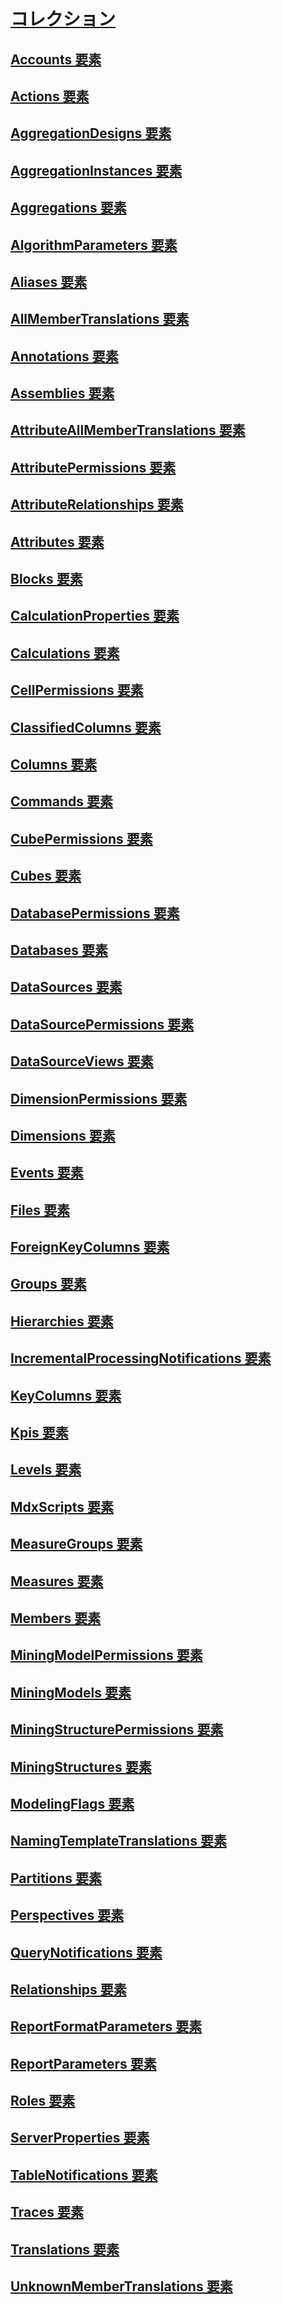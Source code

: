 # [コレクション](collections-assl.md)
## [Accounts 要素](accounts-element-assl.md)
## [Actions 要素](actions-element-assl.md)
## [AggregationDesigns 要素](aggregationdesigns-element-assl.md)
## [AggregationInstances 要素](aggregationinstances-element-assl.md)
## [Aggregations 要素](aggregations-element-assl.md)
## [AlgorithmParameters 要素](algorithmparameters-element-assl.md)
## [Aliases 要素](aliases-element-assl.md)
## [AllMemberTranslations 要素](allmembertranslations-element-assl.md)
## [Annotations 要素](annotations-element-assl.md)
## [Assemblies 要素](assemblies-element-assl.md)
## [AttributeAllMemberTranslations 要素](attributeallmembertranslations-element-assl.md)
## [AttributePermissions 要素](attributepermissions-element-assl.md)
## [AttributeRelationships 要素](attributerelationships-element-assl.md)
## [Attributes 要素](attributes-element-assl.md)
## [Blocks 要素](blocks-element-assl.md)
## [CalculationProperties 要素](calculationproperties-element-assl.md)
## [Calculations 要素](calculations-element-assl.md)
## [CellPermissions 要素](cellpermissions-element-assl.md)
## [ClassifiedColumns 要素](classifiedcolumns-element-assl.md)
## [Columns 要素](columns-element-assl.md)
## [Commands 要素](commands-element-assl.md)
## [CubePermissions 要素](cubepermissions-element-assl.md)
## [Cubes 要素](cubes-element-assl.md)
## [DatabasePermissions 要素](databasepermissions-element-assl.md)
## [Databases 要素](databases-element-assl.md)
## [DataSources 要素](datasources-element-assl.md)
## [DataSourcePermissions 要素](datasourcepermissions-element-assl.md)
## [DataSourceViews 要素](datasourceviews-element-assl.md)
## [DimensionPermissions 要素](dimensionpermissions-element-assl.md)
## [Dimensions 要素](dimensions-element-assl.md)
## [Events 要素](events-element-assl.md)
## [Files 要素](files-element-assl.md)
## [ForeignKeyColumns 要素](foreignkeycolumns-element-assl.md)
## [Groups 要素](groups-element-assl.md)
## [Hierarchies 要素](hierarchies-element-assl.md)
## [IncrementalProcessingNotifications 要素](incrementalprocessingnotifications-element-assl.md)
## [KeyColumns 要素](keycolumns-element-assl.md)
## [Kpis 要素](kpis-element-assl.md)
## [Levels 要素](levels-element-assl.md)
## [MdxScripts 要素](mdxscripts-element-assl.md)
## [MeasureGroups 要素](measuregroups-element-assl.md)
## [Measures 要素](measures-element-assl.md)
## [Members 要素](members-element-assl.md)
## [MiningModelPermissions 要素](miningmodelpermissions-element-assl.md)
## [MiningModels 要素](miningmodels-element-assl.md)
## [MiningStructurePermissions 要素](miningstructurepermissions-element-assl.md)
## [MiningStructures 要素](miningstructures-element-assl.md)
## [ModelingFlags 要素](modelingflags-element-assl.md)
## [NamingTemplateTranslations 要素](namingtemplatetranslations-element-assl.md)
## [Partitions 要素](partitions-element-assl.md)
## [Perspectives 要素](perspectives-element-assl.md)
## [QueryNotifications 要素](querynotifications-element-assl.md)
## [Relationships 要素](relationships-element-assl.md)
## [ReportFormatParameters 要素](reportformatparameters-element-assl.md)
## [ReportParameters 要素](reportparameters-element-assl.md)
## [Roles 要素](roles-element-assl.md)
## [ServerProperties 要素](serverproperties-element-assl.md)
## [TableNotifications 要素](tablenotifications-element-assl.md)
## [Traces 要素](traces-element-assl.md)
## [Translations 要素](translations-element-assl.md)
## [UnknownMemberTranslations 要素](unknownmembertranslations-element-assl.md)
